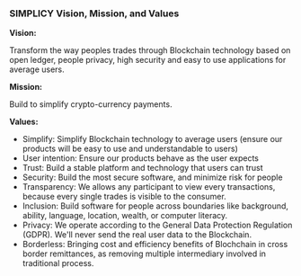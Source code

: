### SIMPLICY Vision, Mission, and Values

**Vision:**

Transform the way peoples trades through Blockchain technology based on open ledger, people privacy, high security and easy to use applications for average users.

**Mission:**

Build to simplify crypto-currency payments.


**Values:**

- Simplify: Simplify Blockchain technology to average users (ensure our products will be easy to use and understandable to users)
- User intention: Ensure our products behave as the user expects
- Trust: Build a stable platform and technology that users can trust
- Security: Build the most secure software, and minimize risk for people 
- Transparency: We allows any participant to view every transactions, because every single trades is visible to the consumer. 
- Inclusion: Build software for people across boundaries like background, ability, language, location, wealth, or computer literacy.
- Privacy: We operate according to the General Data Protection Regulation (GDPR). We'll never send the real user data to the Blockchain.
- Borderless: Bringing cost and efficiency benefits of Blochchain in cross border remittances, as removing multiple intermediary involved in traditional process.
